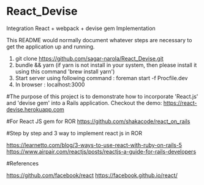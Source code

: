
# React_Devise
Integration React + webpack + devise gem Implementation

This README would normally document whatever steps are necessary to get the
application up and running.

1. git clone https://github.com/sagar-narola/React_Devise.git
2. bundle && yarn (if yarn is not install in your system, then please install it using this command 'brew install yarn')
3. Start server using following command : foreman start -f Procfile.dev
4. In browser : localhost:3000


#The purpose of this project is to demonstrate how to incorporate 'React.js' and 'devise gem' into a Rails application. Checkout the demo:
https://react-devise.herokuapp.com


#For React JS gem for ROR
https://github.com/shakacode/react_on_rails

#Step by step and 3 way to implement react js in ROR

https://learnetto.com/blog/3-ways-to-use-react-with-ruby-on-rails-5
https://www.airpair.com/reactjs/posts/reactjs-a-guide-for-rails-developers

#References

https://github.com/facebook/react
https://facebook.github.io/react/
